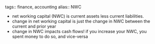 tags:: finance, accounting
alias:: NWC

- net working capital (NWC) is current assets less current liabilities.
- change in net working capital is just the change in NWC between the current and prior year
- change in NWC impacts cash flows! if you increase your NWC, you spent money to do so, and vice-versa
